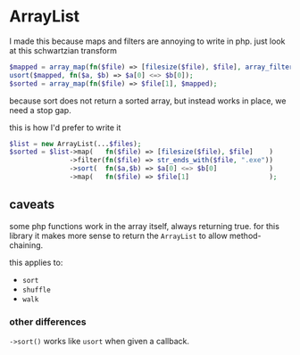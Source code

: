 # ArrayList

I made this because maps and filters are annoying to write in php.
just look at this schwartzian transform

```php
$mapped = array_map(fn($file) => [filesize($file), $file], array_filter($files, fn($file) => str_ends_with($file, ".exe")));
usort($mapped, fn($a, $b) => $a[0] <=> $b[0]);
$sorted = array_map(fn($file) => $file[1], $mapped);
```

because sort does not return a sorted array, but instead works in place, we
need a stop gap.

this is how I'd prefer to write it

```php
$list = new ArrayList(...$files);
$sorted = $list->map(   fn($file) => [filesize($file), $file]    )
               ->filter(fn($file) => str_ends_with($file, ".exe"))
               ->sort(  fn($a,$b) => $a[0] <=> $b[0]             )
               ->map(   fn($file) => $file[1]                    );
```

## caveats

some php functions work in the array itself, always returning true. for this
library it makes more sense to return the `ArrayList` to allow method-chaining.

this applies to:
 - `sort`
 - `shuffle`
 - `walk`

### other differences

`->sort()` works like `usort` when given a callback.

